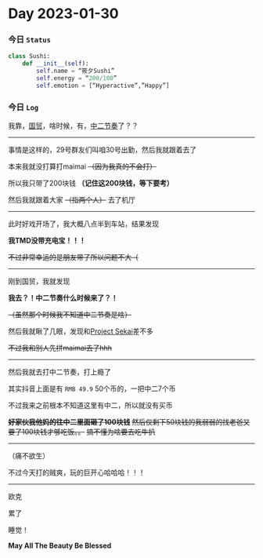# Day 2023-01-30

### 今日 `Status`

```python
class Sushi:
    def __init__(self):
        self.name = “筱夕Sushi”
        self.energy = “200/100”
        self.emotion = [“Hyperactive”,”Happy”]
```

### 今日 `Log`

我靠，[国贸](https://baike.baidu.com/item/民盈·国贸城/50841341)，啥时候，有，[中二节奏](https://zh.moegirl.org.cn/CHUNITHM)了？？

---

事情是这样的，29号群友们叫咱30号出勤，然后我就跟着去了

本来我就没打算打maimai ~~（因为我真的不会打）~~

所以我只带了200块钱 **（记住这200块钱，等下要考）**

然后我就跟着大家 ~~（指两个人）~~ 去了机厅

---

此时好戏开场了，我大概八点半到车站，结果发现

**我TMD没带充电宝！！！**

~~不过非常幸运的是朋友带了所以问题不大（~~

---

刚到国贸，我就发现

**我去？！中二节奏什么时候来了？！**

~~（虽然那个时候我不知道中二节奏是啥）~~

然后我就瞅了几眼，发现和[Project Sekai](https://zh.moegirl.org.cn/世界计划_彩色舞台_feat._初音未来)差不多

~~不过我和别人先拼maimai去了hhh~~

---

然后我就去打中二节奏，打上瘾了

其实抖音上面是有 `RMB 49.9` 50个币的，一把中二7个币

不过我来之前根本不知道这里有中二，所以就没有买币

~~**好家伙我他妈的往中二里面砸了100块钱**~~
~~然后仅剩下50块钱的我弱弱的找老爸又要了100块钱才够吃饭。。~~
~~搞不懂为啥要去吃牛扒~~

---

（痛不欲生）

不过今天打的贼爽，玩的巨开心哈哈哈！！！

---

欧克

累了

睡觉！

**May All The Beauty Be Blessed**
